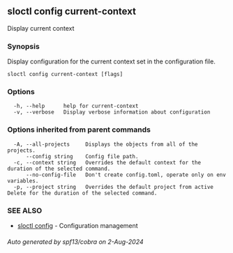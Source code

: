 ## sloctl config current-context

Display current context

### Synopsis

Display configuration for the current context set in the configuration file.

```
sloctl config current-context [flags]
```

### Options

```
  -h, --help      help for current-context
  -v, --verbose   Display verbose information about configuration
```

### Options inherited from parent commands

```
  -A, --all-projects     Displays the objects from all of the projects.
      --config string    Config file path.
  -c, --context string   Overrides the default context for the duration of the selected command.
      --no-config-file   Don't create config.toml, operate only on env variables.
  -p, --project string   Overrides the default project from active Delete for the duration of the selected command.
```

### SEE ALSO

* [sloctl config](sloctl_config.md)	 - Configuration management

###### Auto generated by spf13/cobra on 2-Aug-2024
